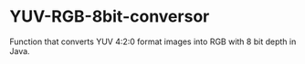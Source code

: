 # YUV-RGB-8bit-conversor
Function that converts YUV 4:2:0 format images into RGB with 8 bit depth in Java.

